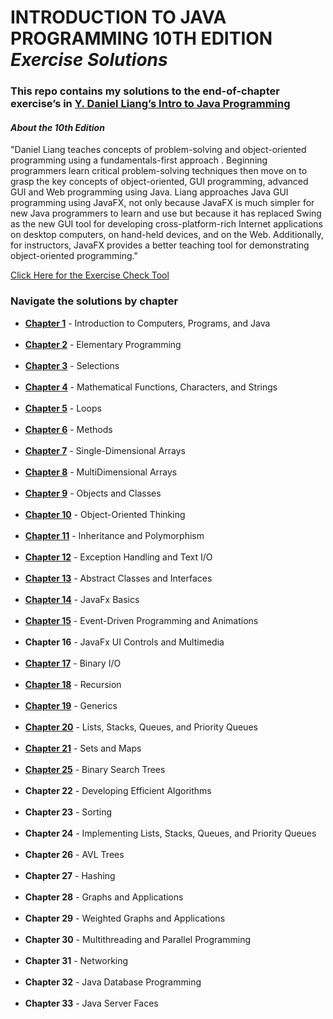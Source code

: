 # INTRODUCTION TO JAVA PROGRAMMING 10TH EDITION  <br> _Exercise Solutions_ 

### This repo contains my solutions to the end-of-chapter exercise’s in <a href="https://www.amazon.com/Intro-Java-Programming-Comprehensive-Version/dp/0133761312">Y. Daniel Liang’s Intro to Java Programming</a>

#### _About the 10th Edition_ 
"Daniel Liang teaches concepts of problem-solving and object-oriented programming using a fundamentals-first approach
. Beginning programmers learn critical problem-solving techniques then move on to grasp the key concepts of object-oriented, GUI programming, advanced GUI and Web programming using Java. Liang approaches Java GUI programming using JavaFX, not only because JavaFX is much simpler for new Java programmers to learn and use but because it has replaced Swing as the new GUI tool for developing cross-platform-rich Internet applications on desktop computers, on hand-held devices, and on the Web. Additionally, for instructors, JavaFX provides a better teaching tool for demonstrating object-oriented programming."

[Click Here for the Exercise Check Tool](https://liveexample.pearsoncmg.com/CheckExercise/faces/CheckExercise.xhtml?chapter=1&programName=Exercise01_01)

### Navigate the solutions by chapter
<ul>
		<li><a href="https://github.com/HarryDulaney/intro-to-java-programming/tree/master/src/ch_01"><strong>Chapter 1</strong></a> - Introduction to Computers, Programs, and Java</li><br>
		<li><a href="https://github.com/HarryDulaney/intro-to-java-programming/tree/master/src/ch_02"><strong>Chapter 2</strong></a> - Elementary Programming</li><br>
		<li><a href="https://github.com/HarryDulaney/intro-to-java-programming/tree/master/src/ch_03"><strong>Chapter 3</strong></a> - Selections</li><br>
		<li><a href="https://github.com/HarryDulaney/intro-to-java-programming/tree/master/src/ch_04"><strong>Chapter 4</strong></a> - Mathematical Functions, Characters, and Strings</li><br>
		<li><a href="https://github.com/HarryDulaney/intro-to-java-programming/tree/master/src/ch_05"><strong>Chapter 5</strong></a> - Loops</li><br>
		<li><a href="https://github.com/HarryDulaney/intro-to-java-programming/tree/master/src/ch_06"><strong>Chapter 6</strong></a> - Methods</li><br>
		<li><a href="https://github.com/HarryDulaney/intro-to-java-programming/tree/master/src/ch_07"><strong>Chapter 7</strong></a> - Single-Dimensional Arrays</li><br>
		<li><a href="https://github.com/HarryDulaney/intro-to-java-programming/tree/master/src/ch_08"><strong>Chapter 8</strong></a> - MultiDimensional Arrays</li><br>
		<li><a href="https://github.com/HarryDulaney/intro-to-java-programming/tree/master/src/ch_09"><strong>Chapter 9</strong></a> - Objects and Classes</li><br>
		<li><a href="https://github.com/HarryDulaney/intro-to-java-programming/tree/master/src/ch_10"><strong>Chapter 10</strong></a> - Object-Oriented Thinking</li><br>
		<li><a href="https://github.com/HarryDulaney/intro-to-java-programming/tree/master/src/ch_11"><strong>Chapter 11</strong></a> - Inheritance and Polymorphism</li><br>
		<li><a href="https://github.com/HarryDulaney/intro-to-java-programming/tree/master/src/ch_12"><strong>Chapter 12</strong></a> - Exception Handling and Text I/O</li><br>
		<li><a href="https://github.com/HarryDulaney/intro-to-java-programming/tree/master/src/ch_13"><strong>Chapter 13</strong></a> - Abstract Classes and Interfaces</li><br>
		<li><a href="https://github.com/HarryDulaney/intro-to-java-programming/tree/master/src/ch_14"><strong>Chapter 14</strong></a> - JavaFx Basics</li><br>
		<li><a href="https://github.com/HarryDulaney/intro-to-java-programming/tree/master/src/ch_15"><strong>Chapter 15</strong></a> - Event-Driven Programming and Animations</li><br>
		<li><strong>Chapter 16</strong> - JavaFx UI Controls and Multimedia</li><br>
		<li><a href="https://github.com/HarryDulaney/intro-to-java-programming/tree/master/src/ch_17"><strong>Chapter 17</strong></a> - Binary I/O</li><br>
		<li><a href="https://github.com/HarryDulaney/intro-to-java-programming/tree/master/src/ch_18"><strong>Chapter 18</strong></a> - Recursion</li><br>
		<li><a href="https://github.com/HarryDulaney/intro-to-java-programming/tree/master/src/ch_19"><strong>Chapter 19</strong></a> - Generics</li><br>
		<li><a href="https://github.com/HarryDulaney/intro-to-java-programming/tree/master/src/ch_20"><strong>Chapter 20</strong></a> - Lists, Stacks, Queues, and Priority Queues</li><br>
		<li><a href="https://github.com/HarryDulaney/intro-to-java-programming/tree/master/src/ch_21"><strong>Chapter 21</strong></a> - Sets and Maps</li><br>
		<li><a href="https://github.com/HarryDulaney/intro-to-java-programming/tree/master/src/ch_25"><strong>Chapter 25</strong></a> - Binary Search Trees </li><br>
		<li><!--<a href="https://github.com/HarryDulaney/java-programming-daniel-liang-10th/tree/master/src/">--><strong>Chapter 22</strong><!--</a>--> - Developing Efficient Algorithms</li><br>
		<li><!--<a href="https://github.com/HarryDulaney/java-programming-daniel-liang-10th/tree/master/src/">--><strong>Chapter 23</strong><!--</a>--> - Sorting</li><br>
		<li><!--<a href="https://github.com/HarryDulaney/java-programming-daniel-liang-10th/tree/master/src/">--><strong>Chapter 24</strong><!--</a>--> - Implementing Lists, Stacks, Queues, and Priority Queues</li><br>
		<li><!--<a href="https://github.com/HarryDulaney/java-programming-daniel-liang-10th/tree/master/src/">--><strong>Chapter 26</strong><!--</a>--> - AVL Trees </li><br>
		<li><!--<a href="https://github.com/HarryDulaney/java-programming-daniel-liang-10th/tree/master/src/">--><strong>Chapter 27</strong><!--</a>--> - Hashing</li><br>
		<li><!--<a href="https://github.com/HarryDulaney/java-programming-daniel-liang-10th/tree/master/src/">--><strong>Chapter 28</strong><!--</a>--> - Graphs and Applications</li><br>
		<li><!--<a href="https://github.com/HarryDulaney/java-programming-daniel-liang-10th/tree/master/src/">--><strong>Chapter 29</strong><!--</a>--> - Weighted Graphs and Applications </li><br>
		<li><!--<a href="https://github.com/HarryDulaney/java-programming-daniel-liang-10th/tree/master/src/">--><strong>Chapter 30</strong><!--</a>--> - Multithreading and Parallel Programming</li><br>
		<li><!--<a href="https://github.com/HarryDulaney/java-programming-daniel-liang-10th/tree/master/src/">--><strong>Chapter 31</strong><!--</a>--> - Networking </li><br>
		<li><!--<a href="https://github.com/HarryDulaney/java-programming-daniel-liang-10th/tree/master/src/">--><strong>Chapter 32</strong><!--</a>--> - Java Database Programming</li><br>
		<li><!--<a href="https://github.com/HarryDulaney/java-programming-daniel-liang-10th/tree/master/src/">--><strong>Chapter 33</strong><!--</a>--> - Java Server Faces</li><br>
</ul>
